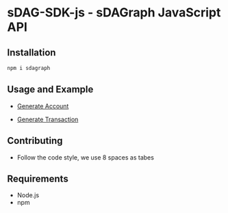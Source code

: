 # sDAG-SDK-js - sDAGraph JavaScript API


## Installation
``` bash
npm i sdagraph
```
## Usage and Example

- [Generate Account](https://github.com/sDAGraph/sDAG-SDK-js/blob/master/docs/account.md)

- [Generate Transaction](https://github.com/sDAGraph/sDAG-SDK-js/blob/master/docs/transaction.md)

## Contributing

- Follow the code style, we use 8 spaces as tabes

## Requirements

- Node.js
- npm


